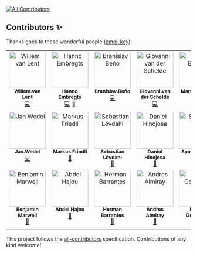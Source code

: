 <!-- ALL-CONTRIBUTORS-BADGE:START - Do not remove or modify this section -->
[![All Contributors](https://img.shields.io/badge/all_contributors-21-orange.svg?style=flat-square)](#contributors-)
<!-- ALL-CONTRIBUTORS-BADGE:END -->
## Contributors ✨

Thanks goes to these wonderful people ([emoji key](https://allcontributors.org/docs/en/emoji-key)):

<!-- ALL-CONTRIBUTORS-LIST:START - Do not remove or modify this section -->
<!-- prettier-ignore-start -->
<!-- markdownlint-disable -->
<table>
  <tbody>
    <tr>
      <td align="center" valign="top" width="14.28%"><a href="https://github.com/willemvanlent"><img src="https://avatars.githubusercontent.com/u/4223994?v=4?s=100" width="100px;" alt="Willem van Lent"/><br /><sub><b>Willem van Lent</b></sub></a><br /><a href="https://github.com/mthmulders/mcs/commits?author=willemvanlent" title="Code">💻</a></td>
      <td align="center" valign="top" width="14.28%"><a href="https://hanno.codes"><img src="https://avatars.githubusercontent.com/u/11613148?v=4?s=100" width="100px;" alt="Hanno Embregts"/><br /><sub><b>Hanno Embregts</b></sub></a><br /><a href="https://github.com/mthmulders/mcs/commits?author=hannotify" title="Code">💻</a> <a href="#ideas-hannotify" title="Ideas, Planning, & Feedback">🤔</a></td>
      <td align="center" valign="top" width="14.28%"><a href="https://github.com/BranislavBeno"><img src="https://avatars.githubusercontent.com/u/57846939?v=4?s=100" width="100px;" alt="Branislav Beňo"/><br /><sub><b>Branislav Beňo</b></sub></a><br /><a href="https://github.com/mthmulders/mcs/commits?author=BranislavBeno" title="Code">💻</a></td>
      <td align="center" valign="top" width="14.28%"><a href="https://giovds.com/"><img src="https://avatars.githubusercontent.com/u/27761321?v=4?s=100" width="100px;" alt="Giovanni van der Schelde"/><br /><sub><b>Giovanni van der Schelde</b></sub></a><br /><a href="https://github.com/mthmulders/mcs/commits?author=Giovds" title="Code">💻</a></td>
      <td align="center" valign="top" width="14.28%"><a href="https://mbonnin.net"><img src="https://avatars.githubusercontent.com/u/3974977?v=4?s=100" width="100px;" alt="Martin Bonnin"/><br /><sub><b>Martin Bonnin</b></sub></a><br /><a href="#ideas-martinbonnin" title="Ideas, Planning, & Feedback">🤔</a></td>
      <td align="center" valign="top" width="14.28%"><a href="https://github.com/BOTbkcd"><img src="https://avatars.githubusercontent.com/u/83156045?v=4?s=100" width="100px;" alt="bot_bkcd"/><br /><sub><b>bot_bkcd</b></sub></a><br /><a href="https://github.com/mthmulders/mcs/commits?author=BOTbkcd" title="Code">💻</a></td>
      <td align="center" valign="top" width="14.28%"><a href="https://github.com/shaikhu"><img src="https://avatars.githubusercontent.com/u/38332365?v=4?s=100" width="100px;" alt="Usman Shaikh"/><br /><sub><b>Usman Shaikh</b></sub></a><br /><a href="https://github.com/mthmulders/mcs/commits?author=shaikhu" title="Code">💻</a></td>
    </tr>
    <tr>
      <td align="center" valign="top" width="14.28%"><a href="http://return.co.de"><img src="https://avatars.githubusercontent.com/u/4849728?v=4?s=100" width="100px;" alt="Jan Wedel"/><br /><sub><b>Jan Wedel</b></sub></a><br /><a href="https://github.com/mthmulders/mcs/commits?author=jwedel" title="Code">💻</a></td>
      <td align="center" valign="top" width="14.28%"><a href="https://github.com/frimtec"><img src="https://avatars.githubusercontent.com/u/3511114?v=4?s=100" width="100px;" alt="Markus Friedli"/><br /><sub><b>Markus Friedli</b></sub></a><br /><a href="https://github.com/mthmulders/mcs/issues?q=author%3Afrimtec" title="Bug reports">🐛</a></td>
      <td align="center" valign="top" width="14.28%"><a href="https://github.com/slovdahl"><img src="https://avatars.githubusercontent.com/u/1417619?v=4?s=100" width="100px;" alt="Sebastian Lövdahl"/><br /><sub><b>Sebastian Lövdahl</b></sub></a><br /><a href="https://github.com/mthmulders/mcs/issues?q=author%3Aslovdahl" title="Bug reports">🐛</a></td>
      <td align="center" valign="top" width="14.28%"><a href="http://www.evolutionnext.com"><img src="https://avatars.githubusercontent.com/u/410757?v=4?s=100" width="100px;" alt="Daniel Hinojosa"/><br /><sub><b>Daniel Hinojosa</b></sub></a><br /><a href="https://github.com/mthmulders/mcs/issues?q=author%3Adhinojosa" title="Bug reports">🐛</a></td>
      <td align="center" valign="top" width="14.28%"><a href="https://gibb.tech"><img src="https://avatars.githubusercontent.com/u/594085?v=4?s=100" width="100px;" alt="Spencer Gibb"/><br /><sub><b>Spencer Gibb</b></sub></a><br /><a href="#ideas-spencergibb" title="Ideas, Planning, & Feedback">🤔</a></td>
      <td align="center" valign="top" width="14.28%"><a href="http://riadiscuss.jeffmaury.com"><img src="https://avatars.githubusercontent.com/u/695993?v=4?s=100" width="100px;" alt="Jeff MAURY"/><br /><sub><b>Jeff MAURY</b></sub></a><br /><a href="https://github.com/mthmulders/mcs/issues?q=author%3Ajeffmaury" title="Bug reports">🐛</a> <a href="#ideas-jeffmaury" title="Ideas, Planning, & Feedback">🤔</a></td>
      <td align="center" valign="top" width="14.28%"><a href="https://github.com/jludvice"><img src="https://avatars.githubusercontent.com/u/8707241?v=4?s=100" width="100px;" alt="Josef Ludvicek"/><br /><sub><b>Josef Ludvicek</b></sub></a><br /><a href="https://github.com/mthmulders/mcs/issues?q=author%3Ajludvice" title="Bug reports">🐛</a></td>
    </tr>
    <tr>
      <td align="center" valign="top" width="14.28%"><a href="https://blog.bmarwell.de/"><img src="https://avatars.githubusercontent.com/u/1413391?v=4?s=100" width="100px;" alt="Benjamin Marwell"/><br /><sub><b>Benjamin Marwell</b></sub></a><br /><a href="#ideas-bmarwell" title="Ideas, Planning, & Feedback">🤔</a></td>
      <td align="center" valign="top" width="14.28%"><a href="https://github.com/AbdelHajou"><img src="https://avatars.githubusercontent.com/u/62144407?v=4?s=100" width="100px;" alt="Abdel Hajou"/><br /><sub><b>Abdel Hajou</b></sub></a><br /><a href="#ideas-AbdelHajou" title="Ideas, Planning, & Feedback">🤔</a></td>
      <td align="center" valign="top" width="14.28%"><a href="https://www.hermanbarrantes.dev/"><img src="https://avatars.githubusercontent.com/u/1646195?v=4?s=100" width="100px;" alt="Herman Barrantes"/><br /><sub><b>Herman Barrantes</b></sub></a><br /><a href="#ideas-barrantesgerman" title="Ideas, Planning, & Feedback">🤔</a></td>
      <td align="center" valign="top" width="14.28%"><a href="https://andresalmiray.com/"><img src="https://avatars.githubusercontent.com/u/13969?v=4?s=100" width="100px;" alt="Andres Almiray"/><br /><sub><b>Andres Almiray</b></sub></a><br /><a href="#ideas-aalmiray" title="Ideas, Planning, & Feedback">🤔</a></td>
      <td align="center" valign="top" width="14.28%"><a href="https://github.com/maddingo"><img src="https://avatars.githubusercontent.com/u/362120?v=4?s=100" width="100px;" alt="Martin Goldhahn"/><br /><sub><b>Martin Goldhahn</b></sub></a><br /><a href="https://github.com/mthmulders/mcs/commits?author=maddingo" title="Code">💻</a></td>
      <td align="center" valign="top" width="14.28%"><a href="https://xam.dk"><img src="https://avatars.githubusercontent.com/u/54129?v=4?s=100" width="100px;" alt="Max Rydahl Andersen"/><br /><sub><b>Max Rydahl Andersen</b></sub></a><br /><a href="#ideas-maxandersen" title="Ideas, Planning, & Feedback">🤔</a> <a href="https://github.com/mthmulders/mcs/commits?author=maxandersen" title="Code">💻</a></td>
      <td align="center" valign="top" width="14.28%"><a href="https://jreleaser.org"><img src="https://avatars.githubusercontent.com/u/81020166?v=4?s=100" width="100px;" alt="JReleaser"/><br /><sub><b>JReleaser</b></sub></a><br /><a href="#tool-jreleaser" title="Tools">🔧</a></td>
    </tr>
  </tbody>
</table>

<!-- markdownlint-restore -->
<!-- prettier-ignore-end -->

<!-- ALL-CONTRIBUTORS-LIST:END -->

This project follows the [all-contributors](https://github.com/all-contributors/all-contributors) specification. Contributions of any kind welcome!

